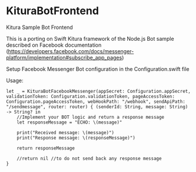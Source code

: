 # KituraBotFrontend
Kitura Sample Bot Frontend

This is a porting on Swift Kitura framework of the Node.js Bot sample described on  Facebook documentation (https://developers.facebook.com/docs/messenger-platform/implementation#subscribe_app_pages)

Setup Facebook Messenger Bot configuration in the Configuration.swift file

Usage:
    
    let _ = KituraBotFacebookMessenger(appSecret: Configuration.appSecret, validationToken: Configuration.validationToken, pageAccessToken: Configuration.pageAccessToken, webHookPath: "/webhook", sendApiPath: "/sendmessage", router: router) { (senderId: String, message: String) -> String? in
        //Implement your BOT logic and return a response message
        let responseMessage = "ECHO: \(message)"

        print("Received message: \(message)")
        print("Response message: \(responseMessage)")
    
        return responseMessage
    
        //return nil //to do not send back any response message
    }


